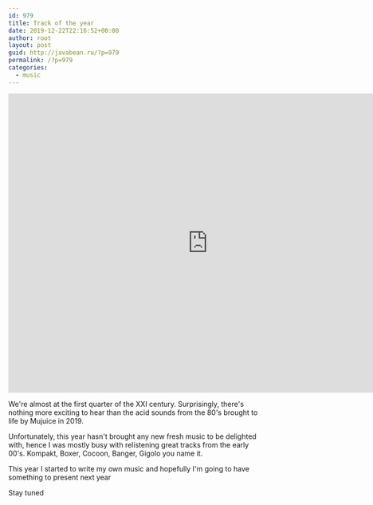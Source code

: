 ```yaml
---
id: 979
title: Track of the year
date: 2019-12-22T22:16:52+00:00
author: root
layout: post
guid: http://javabean.ru/?p=979
permalink: /?p=979
categories:
  - music
---
```


<iframe width="800" height="600" src="https://www.youtube.com/embed/3jnX2CYbuks" frameborder="0" allow="accelerometer; autoplay; encrypted-media; gyroscope; picture-in-picture" allowfullscreen></iframe>

<p>We're almost at the first quarter of the XXI century. Surprisingly, there's nothing more exciting to hear than the acid sounds from the 80's brought to life by Mujuice in 2019.</p>

<p>Unfortunately, this year hasn't brought any new fresh music to be delighted with, hence I was mostly busy with relistening great tracks from the early 00's. Kompakt, Boxer, Cocoon, Banger, Gigolo you name it.</p>

<p>This year I started to write my own music and hopefully I'm going to have something to present next year</p>

<p>Stay tuned</p>